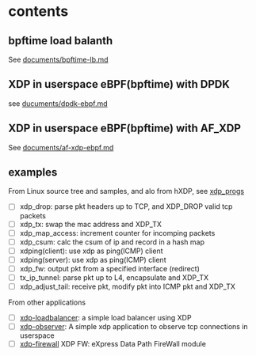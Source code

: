 # contents

## bpftime load balanth

See [documents/bpftime-lb.md](documents/bpftime-lb.md)

## XDP in userspace eBPF(bpftime) with DPDK

see [ducuments/dpdk-ebpf.md](documents/dpdk-ebpf.md)

## XDP in userspace eBPF(bpftime) with AF_XDP

See [documents/af-xdp-ebpf.md](documents/af-xdp-ebpf.md)

## examples

From Linux source tree and samples, and alo from hXDP, see [xdp_progs](xdp_progs)

- [ ] xdp_drop: parse pkt headers up to TCP, and XDP_DROP valid tcp packets
- [ ] xdp_tx: swap the mac address and XDP_TX
- [ ] xdp_map_access: increment counter for incomping packets
- [ ] xdp_csum: calc the csum of ip and record in a hash map
- [ ] xdping(client): use xdp as ping(ICMP) client
- [ ] xdping(server): use xdp as ping(ICMP) client
- [ ] xdp_fw: output pkt from a specified interface (redirect)
- [ ] tx_ip_tunnel: parse pkt up to L4, encapsulate and XDP_TX
- [ ] xdp_adjust_tail: receive pkt, modify pkt into ICMP pkt and XDP_TX

From other applications

- [ ] [xdp-loadbalancer](xdp-ebpf-new): a simple load balancer using XDP
- [ ] [xdp-observer](https://github.com/hamidrezakhosroabadi/xdp-observer): A simple xdp application to observe tcp connections in userspace
- [ ] [xdp-firewall](https://github.com/acassen/xdp-fw) XDP FW: eXpress Data Path FireWall module
